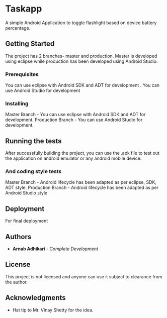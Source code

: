 # Taskapp

A simple Android Application to toggle flashlight based on device battery percentage.

## Getting Started

The project has 2 branches- master and production. Master is developed using eclipse while production has been developed using Android Studio.

### Prerequisites

You can use eclipse with Android SDK and ADT for development .
You can use Android Studio for development

### Installing

Master Branch - You can use eclipse with Android SDK and ADT for development.
Production Branch - You can use Android Studio for development.

## Running the tests

After successfully building the project, you can use the .apk file to test out the application on android emulator or any android mobile device.

### And coding style tests

Master Branch - Android lifecycle has been adapted as per eclipse, SDK, ADT style.
Production Branch - Android lifecycle has been adapted as per Android Studio style

## Deployment

For final deployment 

## Authors

* **Arnab Adhikari** - *Complete Development*

## License

This project is not licensed and anyone can use it subject to clearance from the author.

## Acknowledgments

* Hat tip to Mr. Vinay Shetty for the idea.
